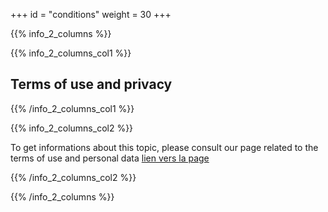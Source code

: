 +++
id = "conditions"
weight = 30
+++

{{% info_2_columns %}}

{{% info_2_columns_col1 %}}

## Terms of use and privacy

{{% /info_2_columns_col1 %}}

{{% info_2_columns_col2 %}}

To get informations about this topic, please consult our page related to the terms of use and personal data [lien vers la page](/en/privacy/)

{{% /info_2_columns_col2 %}}

{{% /info_2_columns %}}

